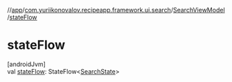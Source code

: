 //[app](../../../index.md)/[com.yuriikonovalov.recipeapp.framework.ui.search](../index.md)/[SearchViewModel](index.md)/[stateFlow](state-flow.md)

# stateFlow

[androidJvm]\
val [stateFlow](state-flow.md): StateFlow&lt;[SearchState](../../com.yuriikonovalov.recipeapp.presentation.search/-search-state/index.md)&gt;

